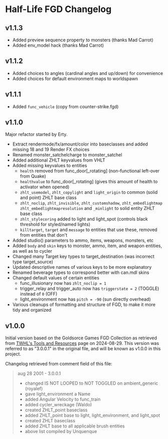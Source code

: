 # Half-Life FGD Changelog

## v1.1.3
* Added preview sequence property to monsters (thanks Mad Carrot)
* Added env_model hack (thanks Mad Carrot)


## v1.1.2
* Added choices to angles (cardinal angles and up/down) for convenience
* Added choices for default environment maps to worldspawn


## v1.1.1
* Added `func_vehicle` (copy from counter-strike.fgd)


## v1.1.0
Major refactor started by Erty.

* Extract rendermode/fx/amount/color into baseclasses and added missing 18 and 19 Render FX choices
* Renamed monster_satchelcharge to monster_satchel
* Added additional ZHLT keyvalues from VHLT
* Added missing keyvalues to entities
  - `health` removed from func_door[_rotating] (non-functional left-over from Quake)
  - `healthvalue` to func_door[_rotating] (gives this amount of health to activator when opened)
  - `zhlt_usemodel`, `zhlt_copylight` and `light_origin` to common (solid and point) ZHLT base class
  - `zhlt_noclip`, `zhlt_invisible`, `zhlt_customshadow`, `zhlt_embedlightmap` `zhlt_embedlightmapresolution` and `_minlight` to solid entity ZHLT base class
  - `zhlt_stylecoring` added to light and light_spot (controls black threshold for styled/named lights)
  - `killtarget`, `target` and `message` to entities that use these, removed from entities that don't
* Added studio() parameters to ammo, items, weapons, monsters, etc
* Added `body` and `skin` keys to monster, ammo, item, and weapon entities, as well as to cycler
* Changed many Target key types to target_destination (was incorrect type target_source)
* Updated descriptive names of various keys to be more explanatory
* Renamed beverage types to correspond better with can.mdl skins
* Changed default values of certain entities
  - func_illusionary now has `zhlt_noclip = 1`
  - trigger_relay and trigger_auto now has `triggerstate = 2` (TOGGLE) instead of `0` (OFF)
  - light_environment now has `pitch = -90` (sun directly overhead)
* Various cleanups of formatting and structure of FGD, to make it more tidy and organized


## v1.0.0
Initial version based on the Goldsorce Games FGD Collection as retrieved from
[TWHL's Tools and Resources](https://twhl.info/wiki/page/Tools_and_Resources#Game_Data_Files)
page on 2024-08-29.
This version was referred to as "3.0.0.1" in the original file, and will be
known as v1.0.0 in this project.

Changelog retrieved from comment field of this file:

> aug 28 2001 - 3.0.0.1
> - changed IS NOT LOOPED to NOT TOGGLED on ambient_generic (royalef)
> - gave light_environment a Name
> - added Angular Velocity to func_train
> - added cycler_wreckage (Waldo)
> - created ZHLT_point baseclass
> - added ZHLT_point base to light, light_environment, and light_spot
> - created ZHLT baseclass
> - added ZHLT base to all applicable brush entities
> - above list compiled by Unquenque
